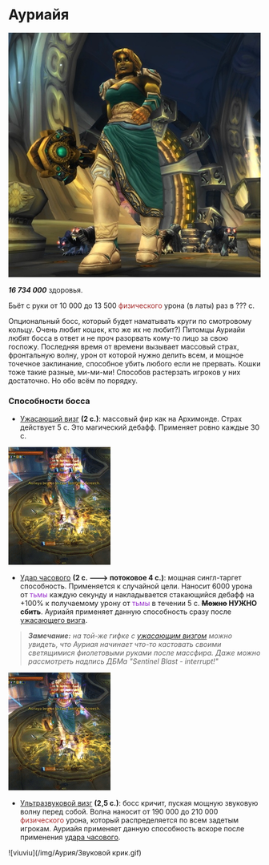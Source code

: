 # Ауриайя #

![кошатница](/img/Аурия/ауриайя.jpg)

***16 734 000*** здоровья.

Бьёт с руки от 10 000 до 13 500 <span style = "color:brown"> физического </span> урона (в латы) раз в ??? с.

Опциональный босс, который будет наматывать круги по смотровому кольцу. Очень любит кошек, кто же их не любит?) Питомцы Ауриайи любят босса в ответ и не проч разорвать кому-то лицо за свою госпожу. Последняя время от времени вызывает массовый страх, фронтальную волну, урон от которой нужно делить всем, и мощное точечное заклинание, способное убить любого если не прервать. Кошки тоже такие разные, ми-ми-ми! Способов растерзать игроков у них достаточно. Но обо всём по порядку.

### Способности босса ###

 - [Ужасающий визг](https://www.wowhead.com/wotlk/ru/spell=64386) **(2 с.)**: массовый фир как на Архимонде. Страх действует 5 с. Это магический дебафф. Применяет ровно каждые 30 с.

![fear](/img/Аурия/Массфир.gif)

 - [Удар часового](https://www.wowhead.com/wotlk/ru/spell=64678) **(2 с. ---> потоковое 4 с.)**: мощная сингл-таргет способность. Применяется к случайной цели. Наносит 6000 урона от <span style="color:DarkOrchid">тьмы</span> каждую секунду и накладывается стакающийся дебафф на +100% к получаемому урону от <span style="color:DarkOrchid">тьмы</span> в течении 5 с. **~~Можно~~ НУЖНО сбить**. Ауриайя применяет данную способность сразу после [ужасающего визга](https://www.wowhead.com/wotlk/ru/spell=64386).

>***Замечание:** на той-же гифке с [ужасающим визгом](https://www.wowhead.com/wotlk/ru/spell=64386) можно увидеть, что Ауриая начинает что-то кастовать своими светящимися фиолетовыми руками после массфира. Даже можно рассмотреть надпись ДБМа "Sentinel Blast - interrupt!"*

![fear](/img/Аурия/Массфир.gif)

 - [Ультразвуковой визг](https://www.wowhead.com/wotlk/ru/spell=64688) **(2,5 с.)**: босс кричит, пуская мощную звуковую волну перед собой. Волна наносит от 190 000 до 210 000 <span style = "color:brown">физического</span> урона, который распределяется по всем задетым игрокам. Ауриайя применяет данную способность вскоре после применения [удара часового](https://www.wowhead.com/wotlk/ru/spell=64678).

![viuviu](/img/Аурия/Звуковой крик.gif)
